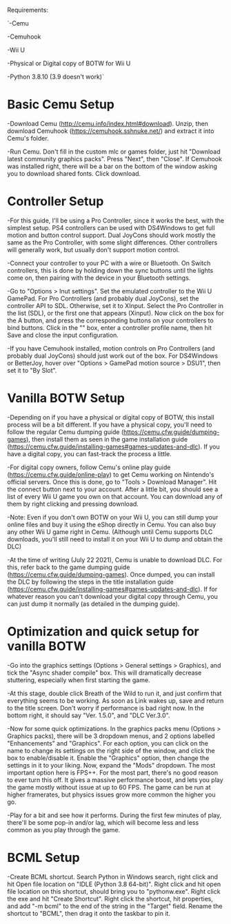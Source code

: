 Requirements:

`-Cemu

-Cemuhook

-Wii U

-Physical or Digital copy of BOTW for Wii U

-Python 3.8.10 (3.9 doesn't work)`
	
# Basic Cemu Setup
	
-Download Cemu (http://cemu.info/index.html#download). Unzip, then download Cemuhook (https://cemuhook.sshnuke.net/) and extract it into Cemu's folder.
	
-Run Cemu. Don't fill in the custom mlc or games folder, just hit "Download latest community graphics packs". Press "Next", then "Close". If Cemuhook was installed right, there will be a bar on the bottom of the window asking you to download shared fonts. Click download.
	
# Controller Setup
	
-For this guide, I'll be using a Pro Controller, since it works the best, with the simplest setup. PS4 controllers can be used with DS4Windows to get full motion and button control support. Dual JoyCons should work mostly the same as the Pro Controller, with some slight differences. Other controllers will generally work, but usually don't support motion control.
	
-Connect your controller to your PC with a wire or Bluetooth. On Switch controllers, this is done by holding down the sync buttons until the lights come on, then pairing with the device in your Bluetooth settings.
	
-Go to "Options > Inut settings". Set the emulated controller to the Wii U GamePad. For Pro Controllers (and probably dual JoyCons), set the controller API to SDL. Otherwise, set it to XInput. Select the Pro Controller in the list (SDL), or the first one that appears (Xinput). Now click on the box for the A button, and press the corresponding buttons on your controllers to bind buttons. Click in the "<profile name>" box, enter a controller profile name, then hit Save and close the input configuration.
	
-If you have Cemuhook installed, motion controls on Pro Controllers (and probably dual JoyCons) should just work out of the box. For DS4Windows or BetterJoy, hover over "Options > GamePad motion source > DSU1", then set it to "By Slot".
	
# Vanilla BOTW Setup

-Depending on if you have a physical or digital copy of BOTW, this install process will be a bit different. If you have a physical copy, you'll need to follow the regular Cemu dumping guide (https://cemu.cfw.guide/dumping-games), then install them as seen in the game installation guide (https://cemu.cfw.guide/installing-games#games-updates-and-dlc). If you have a digital copy, you can fast-track the process a little.
	
-For digital copy owners, follow Cemu's online play guide (https://cemu.cfw.guide/online-play) to get Cemu working on Nintendo's official servers. Once this is done, go to "Tools > Download Manager". Hit the connect button next to your account. After a little bit, you should see a list of every Wii U game you own on that account. You can download any of them by right clicking and pressing download.
	
-Note: Even if you don't own BOTW on your Wii U, you can still dump your online files and buy it using the eShop directly in Cemu. You can also buy any other Wii U game right in Cemu. (Although until Cemu supports DLC downloads, you'll still need to install it on your Wii U to dump and obtain the DLC)
	
-At the time of writing (July 22 2021), Cemu is unable to download DLC. For this, refer back to the game dumping guide (https://cemu.cfw.guide/dumping-games). Once dumped, you can install the DLC by following the steps in the title installation guide (https://cemu.cfw.guide/installing-games#games-updates-and-dlc). If for whatever reason you can't download your digital copy through Cemu, you can just dump it normally (as detailed in the dumping guide).

# Optimization and quick setup for vanilla BOTW
	
-Go into the graphics settings (Options > General settings > Graphics), and tick the "Async shader compile" box. This will dramatically decrease stuttering, especially when first starting the game.
	
-At this stage, double click Breath of the Wild to run it, and just confirm that everything seems to be working. As soon as Link wakes up, save and return to the title screen. Don't worry if performance is bad right now. In the bottom right, it should say "Ver. 1.5.0", and "DLC Ver.3.0".
	
-Now for some quick optimizations. In the graphics packs menu (Options > Graphics packs), there will be 3 dropdown menus, and 2 options labelled "Enhancements" and "Graphics". For each option, you can click on the name to change its settings on the right side of the window, and click the box to enable/disable it. Enable the "Graphics" option, then change the settings in it to your liking. Now, expand the "Mods" dropdown. The most important option here is FPS++. For the most part, there's no good reason to ever turn this off. It gives a massive performance boost, and lets you play the game mostly without issue at up to 60 FPS. The game can be run at higher framerates, but physics issues grow more common the higher you go.
	
-Play for a bit and see how it performs. During the first few minutes of play, there'll be some pop-in and/or lag, which will become less and less common as you play through the game.
	
# BCML Setup

-Create BCML shortcut. Search Python in Windows search, right click and hit Open file location on "IDLE (Python 3.8 64-bit)". Right click and hit open file location on this shortcut, should bring you to "pythonw.exe". Right click the exe and hit "Create Shortcut". Right click the shortcut, hit properties, and add "-m bcml" to the end of the string in the "Target" field. Rename the shortcut to "BCML", then drag it onto the taskbar to pin it.
